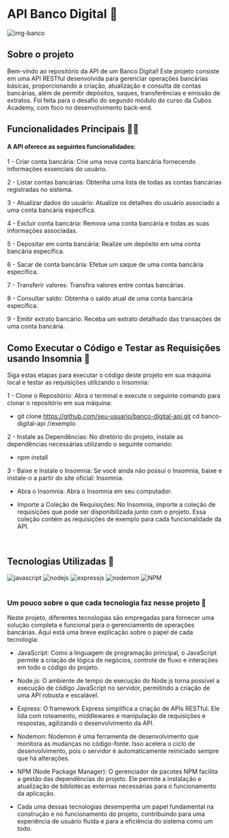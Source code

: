 # API Banco Digital 💸

![img-banco](https://github.com/GleicyS/api-banco-digital/assets/69402359/e9672ad2-84d8-4687-b74f-a56a6535543c)
<br/>

## Sobre o projeto

Bem-vindo ao repositório da API de um Banco Digital! Este projeto consiste em uma API RESTful desenvolvida para gerenciar operações bancárias básicas, proporcionando a criação, atualização e consulta de contas bancárias, além de permitir depósitos, saques, transferências e emissão de extratos.
Foi feita para o desafio do segundo módulo do curso da Cubos Academy, com foco no desenvolvimento back-end.
<br/>



## Funcionalidades Principais ✍🏻
#### A API oferece as seguintes funcionalidades:


1 - Criar conta bancária: Crie uma nova conta bancária fornecendo informações essenciais do usuário.

2 - Listar contas bancárias: Obtenha uma lista de todas as contas bancárias registradas no sistema.

3 - Atualizar dados do usuário: Atualize os detalhes do usuário associado a uma conta bancária específica.

4 - Excluir conta bancária: Remova uma conta bancária e todas as suas informações associadas.

5 - Depositar em conta bancária: Realize um depósito em uma conta bancária específica.

6 - Sacar de conta bancária: Efetue um saque de uma conta bancária específica.

7 - Transferir valores: Transfira valores entre contas bancárias.

8 - Consultar saldo: Obtenha o saldo atual de uma conta bancária específica.

9 - Emitir extrato bancário: Receba um extrato detalhado das transações de uma conta bancária.
<br/>


## Como Executar o Código e Testar as Requisições usando Insomnia 🔄
Siga estas etapas para executar o código deste projeto em sua máquina local e testar as requisições utilizando o Insomnia:

1 - Clone o Repositório: Abra o terminal e execute o seguinte comando para clonar o repositório em sua máquina:

-  git clone https://github.com/seu-usuario/banco-digital-api.git
cd banco-digital-api  //exemplo

2 - Instale as Dependências: No diretório do projeto, instale as dependências necessárias utilizando o seguinte comando:

-  npm install  

3 - Baixe e Instale o Insomnia: Se você ainda não possui o Insomnia, baixe e instale-o a partir do site oficial: Insomnia.

- Abra o Insomnia: Abra o Insomnia em seu computador.

- Importe a Coleção de Requisições: No Insomnia, importe a coleção de requisições que pode ser disponibilizada junto com o projeto. Essa coleção contém as requisições de exemplo para cada funcionalidade da API.


<br/>


## Tecnologias Utilizadas 🤔

<img alt="javascript" src="https://img.shields.io/badge/JavaScript-F7DF1E?style=for-the-badge&logo=javascript&logoColor=black"/>
   <img  alt="nodejs" src="https://img.shields.io/badge/Node.js-43853D?style=for-the-badge&logo=node.js&logoColor=white"/>
   <img  alt="expressjs" src="https://img.shields.io/badge/Express.js-404D59?style=for-the-badge"/>
   <img  alt="nodemon" src="https://img.shields.io/badge/Nodemon-404D59?style=for-the-badge"/>
   <img  alt="NPM" src="https://img.shields.io/badge/NPM-404D59?style=for-the-badge"/>

<br/>
<br/>


### Um pouco sobre o que cada tecnologia faz nesse projeto 👀
Neste projeto, diferentes tecnologias são empregadas para fornecer uma solução completa e funcional para o gerenciamento de operações bancárias. Aqui está uma breve explicação sobre o papel de cada tecnologia:

- JavaScript: Como a linguagem de programação principal, o JavaScript permite a criação de lógica de negócios, controle de fluxo e interações em todo o código do projeto.

- Node.js: O ambiente de tempo de execução do Node.js torna possível a execução de código JavaScript no servidor, permitindo a criação de uma API robusta e escalável.

- Express: O framework Express simplifica a criação de APIs RESTful. Ele lida com roteamento, middlewares e manipulação de requisições e respostas, agilizando o desenvolvimento da API.

- Nodemon: Nodemon é uma ferramenta de desenvolvimento que monitora as mudanças no código-fonte. Isso acelera o ciclo de desenvolvimento, pois o servidor é automaticamente reiniciado sempre que há alterações.

- NPM (Node Package Manager): O gerenciador de pacotes NPM facilita a gestão das dependências do projeto. Ele permite a instalação e atualização de bibliotecas externas necessárias para o funcionamento da aplicação.

- Cada uma dessas tecnologias desempenha um papel fundamental na construção e no funcionamento do projeto, contribuindo para uma experiência de usuário fluida e para a eficiência do sistema como um todo.

